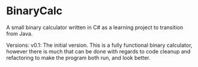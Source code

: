# BinaryCalc
A small binary calculator written in C# as a learning project to transition from Java.

Versions:
v0.1:
  The initial version. This is a fully functional binary calculator, however there is much that can be done with regards to code cleanup and refactoring to make the program both run, and look better.
  
